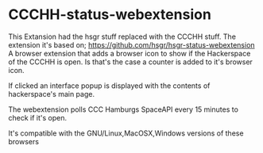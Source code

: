 # CCCHH-status-webextension
This Extansion had the hsgr stuff replaced with the CCCHH stuff.
The extension it's based on; https://github.com/hsgr/hsgr-status-webextension
A browser extension that adds a browser icon to show if the Hackerspace of the CCCHH is open. Is that's the case a counter is added to it's browser icon.

If clicked an interface popup is displayed with the contents of hackerspace's main page.

The webextension polls CCC Hamburgs SpaceAPI every 15 minutes to check if it's open.


It's compatible with the GNU/Linux,MacOSX,Windows versions of these browsers
